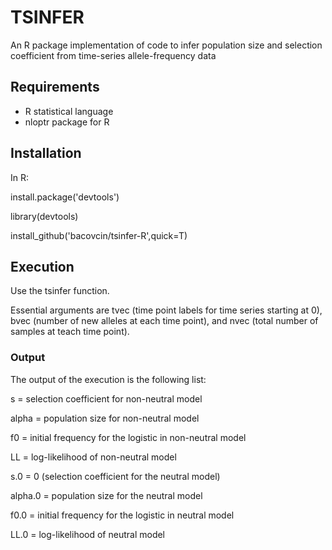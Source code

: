 # TSINFER

An R package implementation of code to infer population size and selection coefficient from time-series allele-frequency data


## Requirements
  * R statistical language
  * nloptr package for R


## Installation
 In R:

 install.package('devtools')
 
 library(devtools)
 
 install_github('bacovcin/tsinfer-R',quick=T)

## Execution
 Use the tsinfer function.

 Essential arguments are tvec (time point labels for time series starting at 0), bvec (number of new alleles at each time point), and nvec (total number of samples at teach time point).

### Output
The output of the execution is the following list:


s = selection coefficient for non-neutral model

alpha = population size for non-neutral model

f0 = initial frequency for the logistic in non-neutral model

LL = log-likelihood of non-neutral model

s.0 = 0 (selection coefficient for the neutral model)

alpha.0 = population size for the neutral model

f0.0 = initial frequency for the logistic in neutral model

LL.0 = log-likelihood of neutral model
